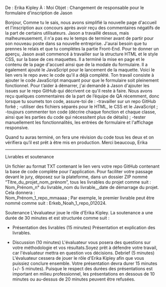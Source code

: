 De : Erika Kipley
À : Moi
Objet : Changement de responsable pour le formulaire d'inscription de Jason

 
Bonjour,
Comme tu le sais, nous avons simplifié la nouvelle page d'accueil et l'inscription aux concours après avoir reçu des commentaires négatifs de la part de certains utilisateurs.
Jason a travaillé dessus, mais malheureusement, il n'a pas eu le temps de terminer avant de partir pour son nouveau poste dans sa nouvelle entreprise.
J'aurai besoin que tu prennes le relais et que tu complètes la partie Front-End. 
Pour te donner un aperçu, Jason avait commencé à travailler sur la structure HTML et le style CSS, sur la base de ces maquettes.
Il a terminé la mise en page et le contenu de la page d'accueil ainsi que de la modale du formulaire.
Il a également ajouté le JavaScript pour le lancement de la maquette.
Voici le lien vers le repo avec le code qu'il a déjà complété.
Ton travail consiste à ajouter le code JavaScript manquant pour que le formulaire soit pleinement fonctionnel.
Pour t’aider à démarrer, j'ai demandé à Jason d'ajouter les issues sur le repo GitHub qui décrivent ce qu'il reste à faire. 
Nous avons reçu quelques commentaires de la part de l’équipe de QA récemment, donc lorsque tu soumets ton code, assure-toi de : 
-travailler sur un repo GitHub forké ;
-utiliser des fichiers séparés pour le HTML, le CSS et le JavaScript ;
-toujours commenter ton code (décrire chaque fonction et chaque classe, ainsi que les parties du code qui nécessitent plus de détails) ;
-tester manuellement les fonctionnalités, les entrées de formulaire et l'affichage responsive.
 
Quand tu auras terminé, on fera une révision du code tous les deux et on vérifiera qu’il est prêt à être mis en production. 
Merci beaucoup, 
Erika

-------------------------------------------------------------------------

Livrables et soutenance

Un fichier au format TXT contenant le lien vers votre repo GitHub contenant la base de code complète pour l'application.
Pour faciliter votre passage devant le jury, déposez sur la plateforme, dans un dossier ZIP nommé “Titre_du_projet_nom_prénom”, tous les livrables du projet comme suit : Nom_Prénom_n° du livrable_nom du livrable__date de démarrage du projet. Cela donnera :  
Nom_Prénom_1_repo_mmaaaa ;
Par exemple, le premier livrable peut être nommé comme suit : Erkeb_Noah_1_repo_012024.

 
Soutenance
L'évaluateur joue le rôle d'Erika Kipley.
La soutenance a une durée de 30 minutes et est structurée comme suit :

- Présentation des livrables (15 minutes) 
Présentation et explication des livrables.

- Discussion (10 minutes) 
L'évaluateur vous posera des questions sur votre méthodologie et vos résultats.Soyez prêt à défendre votre travail, car l'évaluateur mettra en question vos décisions.
Debrief (5 minutes)
L'évaluateur cessera de jouer le rôle d'Erika Kipley afin que vous puissiez conclure ensemble.
Votre présentation devra durer 15 minutes (+/- 5 minutes).
Puisque le respect des durées des présentations est important en milieu professionnel, les présentations en dessous de 10 minutes ou au-dessus de 20 minutes peuvent être refusées.






